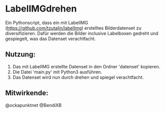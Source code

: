 # LabelIMGdrehen

Ein Pythonscript, dass ein mit LabelIMG (https://github.com/tzutalin/labelImg) erstelltes Bilderdatenset zu diversifizieren.
Dafür werden die Bilder inclusive Labelboxen gedreht und gespiegelt, was das Datenset verachtfacht.

## Nutzung:

1. Das mit LabelIMG erstellte Datenset in den Ordner 'datenset' kopieren.
2. Die Datei 'main.py' mit Python3 ausführen.
3. Das Datenset wird nun durch drehen und spiegel verachtfacht.

## Mitwirkende:
@ockapunktnet
@BendiXB
